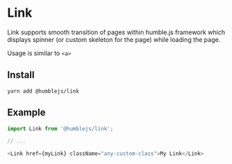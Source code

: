 # Link
Link supports smooth transition of pages within humble.js framework which displays
spinner (or custom skeleton for the page) while loading the page.

Usage is similar to `<a>`

## Install

```
yarn add @humblejs/link
```

## Example

```javascript
import Link from '@humblejs/link';

// ...

<Link href={myLink} className="any-custom-class">My Link</Link>
```
